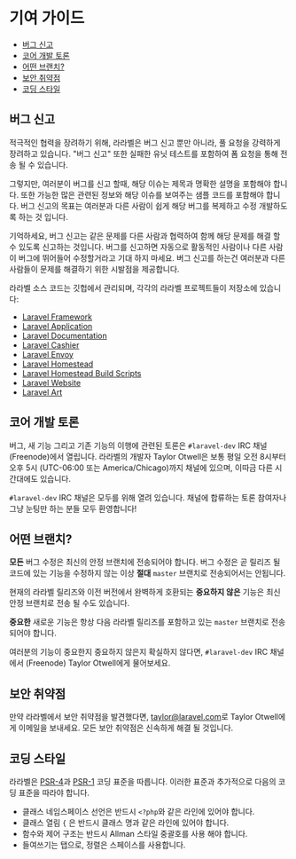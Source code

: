 # 기여 가이드

- [버그 신고](#bug-reports)
- [코어 개발 토론](#core-development-discussion)
- [어떤 브랜치?](#which-branch)
- [보안 취약점](#security-vulnerabilities)
- [코딩 스타일](#coding-style)

<a name="bug-reports"></a>
## 버그 신고

적극적인 협력을 장려하기 위해, 라라벨은 버그 신고 뿐만 아니라, 풀 요청을 강력하게 장려하고 있습니다. "버그 신고" 또한 실패한 유닛 테스트를 포함하여 폼 요청을 통해 전송 될 수 있습니다.

그렇지만, 여러분이 버그를 신고 할때, 해당 이슈는 제목과 명확한 설명을 포함해야 합니다. 또한 가능한 많은 관련된 정보와 해당 이슈를 보여주는 샘플 코드를 포함해야 합니다. 버그 신고의 목표는 여러분과 다른 사람이 쉽게 해당 버그를 복제하고 수정 개발하도록 하는 것 입니다.

기억하세요, 버그 신고는 같은 문제를 다른 사람과 협력하여 함께 해당 문제를 해결 할 수 있도록 신고하는 것입니다. 버그를 신고하면 자동으로 활동적인 사람이나 다른 사람이 버그에 뛰어들어 수정할거라고 기대 하지 마세요. 버그 신고를 하는건 여러분과 다른 사람들이 문제를 해결하기 위한 시발점을 제공합니다.

라라벨 소스 코드는 깃헙에서 관리되며, 각각의 라라벨 프로젝트들이 저장소에 있습니다:

- [Laravel Framework](https://github.com/laravel/framework)
- [Laravel Application](https://github.com/laravel/laravel)
- [Laravel Documentation](https://github.com/laravel/docs)
- [Laravel Cashier](https://github.com/laravel/cashier)
- [Laravel Envoy](https://github.com/laravel/envoy)
- [Laravel Homestead](https://github.com/laravel/homestead)
- [Laravel Homestead Build Scripts](https://github.com/laravel/settler)
- [Laravel Website](https://github.com/laravel/laravel.com)
- [Laravel Art](https://github.com/laravel/art)

<a name="core-development-discussion"></a>
## 코어 개발 토론

버그, 새 기능 그리고 기존 기능의 이행에 관련된 토론은 `#laravel-dev` IRC 채널(Freenode)에서 열립니다. 라라벨의 개발자 Taylor Otwell은 보통 평일 오전 8시부터 오후 5시 (UTC-06:00 또는 America/Chicago)까지 채널에 있으며, 이따금 다른 시간대에도 있습니다.

`#laravel-dev` IRC 채널은 모두를 위해 열려 있습니다. 채널에 합류하는 토론 참여자나 그냥 눈팅만 하는 분들 모두 환영합니다!

<a name="which-branch"></a>
## 어떤 브랜치?

**모든** 버그 수정은 최신의 안정 브랜치에 전송되어야 합니다. 버그 수정은 곧 릴리즈 될 코드에 있는 기능을 수정하지 않는 이상 **절대** `master` 브랜치로 전송되어서는 안됩니다.

 현재의 라라벨 릴리즈와 이전 버전에서 완벽하게 호환되는 **중요하지 않은** 기능은 최신 안정 브랜치로 전송 될 수도 있습니다.

**중요한** 새로운 기능은 항상 다음 라라벨 릴리즈를 포함하고 있는 `master` 브랜치로 전송되어야 합니다.

여러분의 기능이 중요한지 중요하지 않은지 확실하지 않다면, `#laravel-dev` IRC 채널에서 (Freenode) Taylor Otwell에게 물어보세요.

<a name="security-vulnerabilities"></a>
## 보안 취약점

만약 라라벨에서 보안 취약점을 발견했다면, <a href="mailto:taylor@laravel.com">taylor@laravel.com</a>로 Taylor Otwell에게 이메일을 보내세요. 모든 보안 취약점은 신속하게 해결 될 것입니다.

<a name="coding-style"></a>
## 코딩 스타일

라라벨은 [PSR-4](https://github.com/php-fig/fig-standards/blob/master/accepted/PSR-4-autoloader.md)과 [PSR-1](https://github.com/php-fig/fig-standards/blob/master/accepted/PSR-1-basic-coding-standard.md) 코딩 표준을 따릅니다. 이러한 표준과 추가적으로 다음의 코딩 표준을 따라야 합니다.

- 클래스 네임스페이스 선언은 반드시 `<?php`와 같은 라인에 있어야 합니다.
- 클래스 열림 `{` 은 반드시 클래스 명과 같은 라인에 있어야 합니다.
- 함수와 제어 구조는 반드시 Allman 스타일 중괄호를 사용 해야 합니다.
- 들여쓰기는 탭으로, 정렬은 스페이스를 사용합니다.
